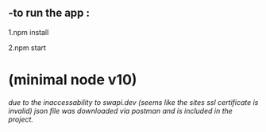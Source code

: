## -to run the app :

1.npm install

2.npm start

# (minimal node v10)

###### due to the inaccessability to swapi.dev (seems like the sites ssl certificate is invalid) json file was downloaded via postman and is included in the project.
